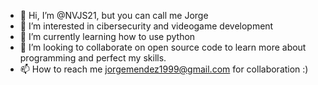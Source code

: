- 👋 Hi, I’m @NVJS21, but you can call me Jorge
- 👀 I’m interested in cibersecurity and videogame development
- 🌱 I’m currently learning how to use python
- 💞️ I’m looking to collaborate on open source code to learn more about programming and perfect my skills.
- 📫 How to reach me jorgemendez1999@gmail.com for collaboration :)

<!---
NVJS21/NVJS21 is a ✨ special ✨ repository because its `README.md` (this file) appears on your GitHub profile.
You can click the Preview link to take a look at your changes.
--->
